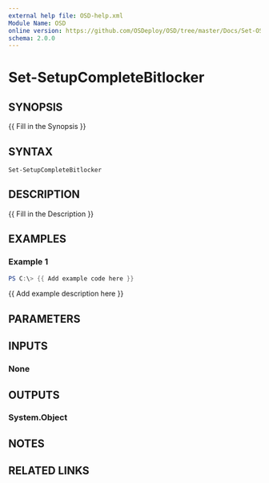 ```yaml
---
external help file: OSD-help.xml
Module Name: OSD
online version: https://github.com/OSDeploy/OSD/tree/master/Docs/Set-OSDCloudWorkspace.md
schema: 2.0.0
---
```


# Set-SetupCompleteBitlocker

## SYNOPSIS
{{ Fill in the Synopsis }}

## SYNTAX

```
Set-SetupCompleteBitlocker
```

## DESCRIPTION
{{ Fill in the Description }}

## EXAMPLES

### Example 1
```powershell
PS C:\> {{ Add example code here }}
```

{{ Add example description here }}

## PARAMETERS

## INPUTS

### None

## OUTPUTS

### System.Object
## NOTES

## RELATED LINKS
